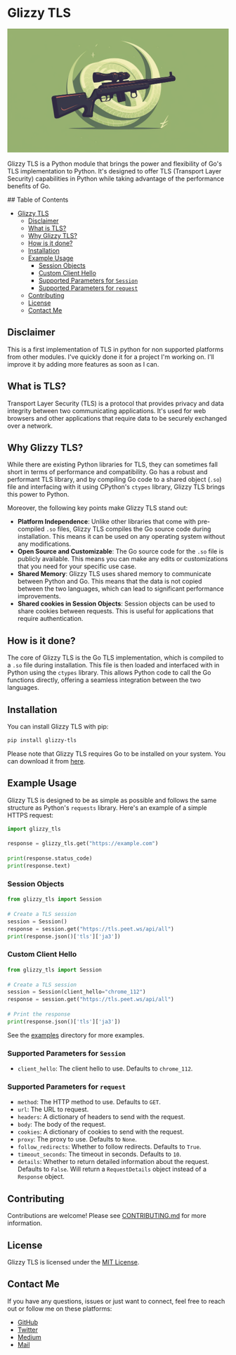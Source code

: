 # Glizzy TLS

![Banner](./image/logo.png)

Glizzy TLS is a Python module that brings the power and flexibility of Go's TLS implementation to Python. It's designed to offer TLS (Transport Layer Security) capabilities in Python while taking advantage of the performance benefits of Go.

## Table of Contents
- [Glizzy TLS](#glizzy-tls)
  - [Disclaimer](#disclaimer)
  - [What is TLS?](#what-is-tls)
  - [Why Glizzy TLS?](#why-glizzy-tls)
  - [How is it done?](#how-is-it-done)
  - [Installation](#installation)
  - [Example Usage](#example-usage)
    - [Session Objects](#session-objects)
    - [Custom Client Hello](#custom-client-hello)
    - [Supported Parameters for `Session`](#supported-parameters-for-session)
    - [Supported Parameters for `request`](#supported-parameters-for-request)
  - [Contributing](#contributing)
  - [License](#license)
  - [Contact Me](#contact-me)
  

## Disclaimer
This is a first implementation of TLS in python for non supported platforms from other modules. I've quickly done it for a project I'm working on. I'll improve it by adding more features as soon as I can.

## What is TLS?

Transport Layer Security (TLS) is a protocol that provides privacy and data integrity between two communicating applications. It's used for web browsers and other applications that require data to be securely exchanged over a network.

## Why Glizzy TLS?

While there are existing Python libraries for TLS, they can sometimes fall short in terms of performance and compatibility. Go has a robust and performant TLS library, and by compiling Go code to a shared object (`.so`) file and interfacing with it using CPython's `ctypes` library, Glizzy TLS brings this power to Python.

Moreover, the following key points make Glizzy TLS stand out:

- **Platform Independence**: Unlike other libraries that come with pre-compiled `.so` files, Glizzy TLS compiles the Go source code during installation. This means it can be used on any operating system without any modifications.
- **Open Source and Customizable**: The Go source code for the `.so` file is publicly available. This means you can make any edits or customizations that you need for your specific use case.
- **Shared Memory**: Glizzy TLS uses shared memory to communicate between Python and Go. This means that the data is not copied between the two languages, which can lead to significant performance improvements.
- **Shared cookies in Session Objects**: Session objects can be used to share cookies between requests. This is useful for applications that require authentication.

## How is it done?

The core of Glizzy TLS is the Go TLS implementation, which is compiled to a `.so` file during installation. This file is then loaded and interfaced with in Python using the `ctypes` library. This allows Python code to call the Go functions directly, offering a seamless integration between the two languages.

## Installation

You can install Glizzy TLS with pip:

```bash
pip install glizzy-tls
```

Please note that Glizzy TLS requires Go to be installed on your system. You can download it from [here](https://golang.org/dl/).

## Example Usage

Glizzy TLS is designed to be as simple as possible and follows the same structure as Python's `requests` library. Here's an example of a simple HTTPS request:

```python
import glizzy_tls

response = glizzy_tls.get("https://example.com")

print(response.status_code)
print(response.text)
```

### Session Objects
```python
from glizzy_tls import Session

# Create a TLS session
session = Session()
response = session.get("https://tls.peet.ws/api/all")
print(response.json()['tls']['ja3'])
```

### Custom Client Hello
```python
from glizzy_tls import Session

# Create a TLS session
session = Session(client_hello="chrome_112")
response = session.get("https://tls.peet.ws/api/all")

# Print the response
print(response.json()['tls']['ja3'])
```

See the [examples](examples) directory for more examples.

### Supported Parameters for `Session`
 - `client_hello`: The client hello to use. Defaults to `chrome_112`.

### Supported Parameters for `request`
 - `method`: The HTTP method to use. Defaults to `GET`.
 - `url`: The URL to request.
 - `headers`: A dictionary of headers to send with the request.
 - `body`: The body of the request.
 - `cookies`: A dictionary of cookies to send with the request.
 - `proxy`: The proxy to use. Defaults to `None`.
 - `follow_redirects`: Whether to follow redirects. Defaults to `True`.
 - `timeout_seconds`: The timeout in seconds. Defaults to `10`.
 - `details`: Whether to return detailed information about the request. Defaults to `False`. Will return a `RequestDetails` object instead of a `Response` object.


## Contributing

Contributions are welcome! Please see [CONTRIBUTING.md](CONTRIBUTING.md) for more information.

## License

Glizzy TLS is licensed under the [MIT License](LICENSE).

## Contact Me

If you have any questions, issues or just want to connect, feel free to reach out or follow me on these platforms:

- [GitHub](https://github.com/Glizzykingdreko)
- [Twitter](https://twitter.com/Glizzykingdreko)
- [Medium](https://medium.com/@Glizzykingdreko)
- [Mail](mailto:glizzykingdreko@protonmail.com)  
